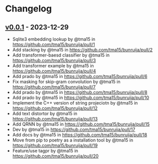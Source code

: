 # Changelog

## [v0.0.1](https://github.com/tma15/bunruija/commits/v0.0.1) - 2023-12-29
- Sqlite3 embedding lookup by @tma15 in https://github.com/tma15/bunruija/pull/1
- Add stacking by @tma15 in https://github.com/tma15/bunruija/pull/2
- Add transformer-baesd classifier by @tma15 in https://github.com/tma15/bunruija/pull/3
- Add transformer example by @tma15 in https://github.com/tma15/bunruija/pull/4
- Add prado by @tma15 in https://github.com/tma15/bunruija/pull/6
- Fix masking for skip-gram convolution by @tma15 in https://github.com/tma15/bunruija/pull/7
- Add prado by @tma15 in https://github.com/tma15/bunruija/pull/8
- Add prado by @tma15 in https://github.com/tma15/bunruija/pull/10
- Implement the C++ version of string projeciotn by @tma15 in https://github.com/tma15/bunruija/pull/12
- Add text distortor by @tma15 in https://github.com/tma15/bunruija/pull/13
- Add QRNN by @tma15 in https://github.com/tma15/bunruija/pull/15
- Dev by @tma15 in https://github.com/tma15/bunruija/pull/17
- Add docs by @tma15 in https://github.com/tma15/bunruija/pull/18
- Move from pip to poetry as a installation tool by @tma15 in https://github.com/tma15/bunruija/pull/19
- Feature/use tagpr by @tma15 in https://github.com/tma15/bunruija/pull/20
